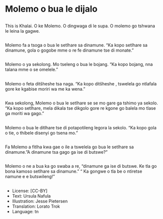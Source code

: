 # Molemo o bua le dijalo

##
This is Khalai.
O ke Molemo. O
dingwaga di le supa. O
molemo go tshwana le
leina la gagwe.

##
Molemo fa a tsoga o
bua le setlhare sa
dinamune. “Ka kopo
setlhare sa dinamune,
gola o gogobe mme o
re fe dinamune tse di
monate.”

##
Molemo o ya sekolong.
Mo tseleng o bua le
bojang. “Ka kopo
bojang, nna talana
mme o se omelele.”

##
Molemo o feta
ditšheshe tsa naga. “Ka
kopo ditšheshe ,
tswelela go ntlafala
gore ke kgabise moriri
wa me ka wena.”

##
Kwa sekolong, Molemo
o bua le setlhare se se
mo gare ga tshimo ya
sekolo. “Ka kopo
setlhare, mela dikala
tse dikgolo gore re
kgone go balela mo
tlase ga moriti wa
gago.”

##
Molemo o bua le
ditlhare tse di potapotileng legora la
sekolo. “Ka kopo gola o
tie, o thibele disenyi go
tsena mo.”

##
Fa Molemo a fitlha kwa
gae o ile a tswelela go
bua le setlhare sa
dinamune.”A dinamune
tsa gago ga ise di
butswe?”

##
Molemo o ne a bua ka
go swaba a re,
“dinamune ga ise di
butswe. Ke tla go bona
kamoso setlhare sa
dinamune.” “ Ka
gongwe o tla be o
ntiretse namune e e
butswileng!”

##
* License: [CC-BY]
* Text: Ursula Nafula
* Illustration: Jesse Pietersen
* Translation: Lorato Trok
* Language: tn
